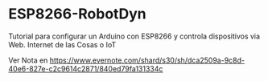 # ESP8266-RobotDyn
Tutorial para configurar un Arduino con ESP8266 y controla dispositivos via Web. Internet de las Cosas o IoT

Ver Nota en
https://www.evernote.com/shard/s30/sh/dca2509a-9c8d-40e6-827e-c2c9614c2871/840ed79fa131334c